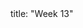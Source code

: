 <frontmatter>
title: "Week 13"
</frontmatter>

<panel header=":trophy: Outcomes" ctrl-lvl="1" popup-url="{{baseUrl}}/schedule/week13/outcomes.html" expanded no-close>
  <include src="outcomes.md#main" />
</panel>

<panel header=":clipboard: Todo" ctrl-lvl="1" no-close>
  <include src="todo.md" />
</panel>

<panel header=":raising_hand: Tutorial 13" ctrl-lvl="1" no-close>
</panel>

<panel header=":loudspeaker: Lecture 13" ctrl-lvl="1" no-close>
</panel>
